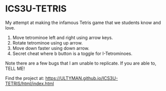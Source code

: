 # ICS3U-TETRIS
My attempt at making the infamous Tetris game that we students know and love. <br/>

1. Move tetrominoe left and right using arrow keys. <br/>
2. Rotate tetrominoe using up arrow. <br/>
3. Move down faster using down arrow. <br/>
4. Secret cheat where b button is a toggle for I-Tetrominoes. <br/>

Note there are a few bugs that I am unable to replicate. If you are able to, TELL ME!

Find the project at:
https://ULTYMAN.github.io/ICS3U-TETRIS/html/index.html
